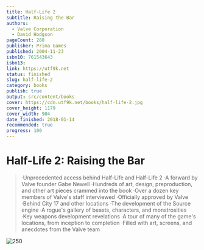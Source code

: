 ```yaml
---
title: Half-Life 2
subtitle: Raising the Bar
authors:
  - Valve Corporation
  - David Hodgson
pageCount: 288
publisher: Prima Games
published: 2004-11-23
isbn10: 761543643
isbn13: 
link: https://utf9k.net
status: finished
slug: half-life-2
category: books
publish: true
output: src/content/books
cover: https://cdn.utf9k.net/books/half-life-2.jpg
cover_height: 1179
cover_width: 904
date_finished: 2018-01-14
recommended: true
progress: 100
---
```

# Half-Life 2: Raising the Bar

>·Unprecedented access behind Half-Life and Half-Life 2
> ·A forward by Valve founder Gabe Newell
> ·Hundreds of art, design, preproduction, and other art pieces crammed into the book
> ·Over a dozen key members of Valve's staff interviewed
> ·Officially approved by Valve
> ·Behind City 17 and other locations
> ·The development of the Source engine
> ·A rogue's gallery of beasts, characters, and monstrosities
> ·Key weapons development revelations
> ·A tour of many of the game's locations, from inception to completion
> ·Filled with art, screens, and anecdotes from the Valve team

![250](https://cdn.utf9k.net/books/half-life-2.jpg)